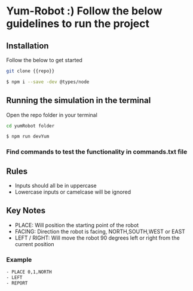 # Yum-Robot :) Follow the below guidelines to run the project

## Installation
Follow the below to get started

```bash
git clone {{repo}}
```

```bash
$ npm i --save -dev @types/node
```

## Running the simulation in the terminal
 Open the repo folder in your terminal 

```bash 
cd yumRobot folder
```

```bash 
$ npm run devYum
```

### Find commands to test the functionality in commands.txt file 

## Rules
* Inputs should all be in uppercase 
* Lowercase inputs or camelcase will be ignored

## Key Notes
* PLACE: Will position the starting point of the robot
* FACING: Direction the robot is facing, NORTH,SOUTH,WEST or EAST
* LEFT / RIGHT: Will move the robot 90 degrees left or right from the current position

### Example
```bash
- PLACE 0,1,NORTH
- LEFT
- REPORT
```